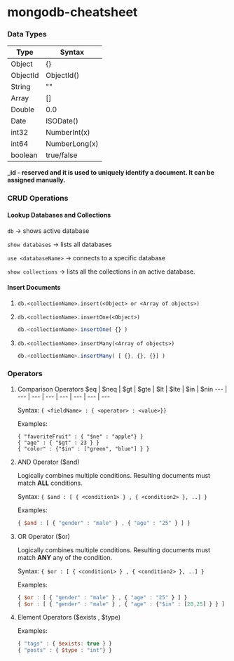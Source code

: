 # mongodb-cheatsheet

### Data Types 

Type | Syntax
--- | ---
Object | {}
ObjectId | ObjectId()
String | ""
Array | []
Double | 0.0
Date | ISODate()
int32 | NumberInt(x)
int64 | NumberLong(x)
boolean | true/false

**_id - reserved and it is used to uniquely identify a document.  It can be assigned manually.**


### CRUD Operations

#### Lookup Databases and Collections


`db` -> shows active database

`show databases` -> lists all databases

`use <databaseName>` -> connects to a specific database

`show collections` -> lists all the collections in an active database. 


#### Insert Documents

1. `db.<collectionName>.insert(<Object> or <Array of objects>)`

2. `db.<collectionName>.insertOne(<Object>)`
    
      ```javascript 
      db.<collectionName>.insertOne( {} )
      ```


3. `db.<collectionName>.insertMany(<Array of objects>)`
    
      ```javascript 
      db.<collectionName>.insertMany( [ {}, {}, {}] )
      ```
      
### Operators

1. Comparison Operators
    $eq |  $neq | $gt |  $gte | $lt |  $lte | $in | $nin 
    --- | --- | --- | --- | --- | --- | --- | --- 


    Syntax: `{ <fieldName> : { <operator> : <value>}}`

    Examples: 
    ```
    { "favoriteFruit" : { "$ne" : "apple"} }
    { "age" : { "$gt" : 23 } }
    { "color" : {"$in" : ["green", "blue"] } }

    ```

2. AND Operator ($and)

    Logically combines multiple conditions. Resulting documents must match **ALL** conditions. 

    Syntax: ``` { $and : [ { <condition1> } , { <condition2> }, ..] } ```

    Examples: 
    ```javascript
    { $and : [ { "gender" : "male" } , { "age" : "25" } ] }
    ```

3. OR Operator ($or)

    Logically combines multiple conditions. Resulting documents must match **ANY** any of the condition. 

    Syntax: ``` { $or : [ { <condition1> } , { <condition2> }, ..] } ```

    Examples: 
    ```javascript
    { $or : [ { "gender" : "male" } , { "age" : "25" } ] }
    { $or : [ { "gender" : "male" } , { "age" : {"$in" : [20,25] } } ] }
    ```

4. Element Operators ($exists , $type)

    Examples: 
    ```javascript
    { "tags" : { $exists: true } }
    { "posts" : { $type : "int"} }
    ```
